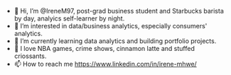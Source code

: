 - 👋 Hi, I’m @IreneM97, post-grad business student and Starbucks barista by day, analyics self-learner by night.
- 👀 I’m interested in data/business analytics, especially consumers' analytics.
- 🌱 I’m currently learning data analytics and building portfolio projects.
- 💞️ I love NBA games, crime shows, cinnamon latte and stuffed criossants.
- 📫 How to reach me https://www.linkedin.com/in/irene-mhwe/

<!---
IreneM97/IreneM97 is a ✨ special ✨ repository because its `README.md` (this file) appears on your GitHub profile.
You can click the Preview link to take a look at your changes.
--->
